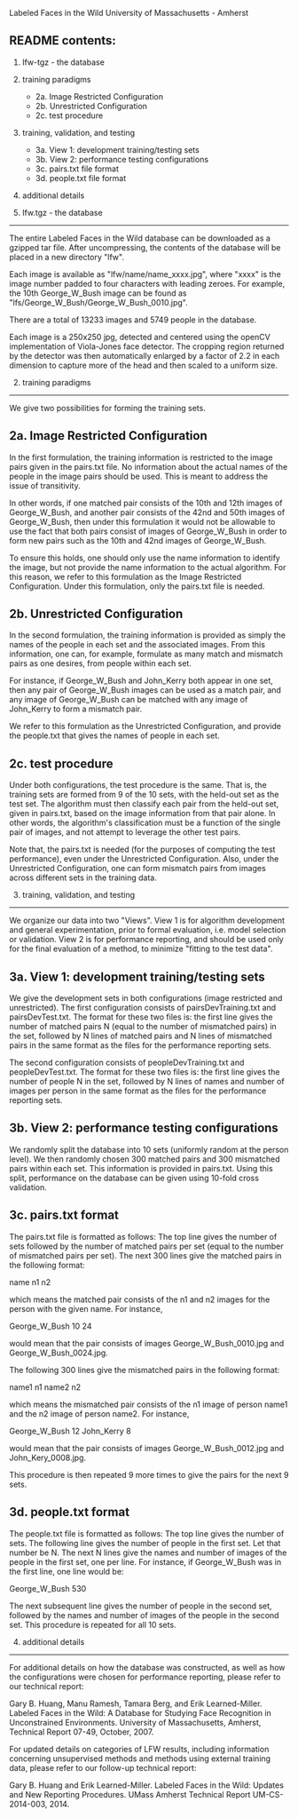 Labeled Faces in the Wild
University of Massachusetts - Amherst

README contents:
--------------------------------

1. lfw-tgz - the database
2. training paradigms
   - 2a. Image Restricted Configuration
   - 2b. Unrestricted Configuration
   - 2c. test procedure
3. training, validation, and testing
   - 3a. View 1: development training/testing sets
   - 3b. View 2: performance testing configurations
   - 3c. pairs.txt file format
   - 3d. people.txt file format
4. additional details


1. lfw.tgz - the database
--------------------------------

The entire Labeled Faces in the Wild database can be downloaded as a
gzipped tar file.  After uncompressing, the contents of the database
will be placed in a new directory "lfw".  

Each image is available as "lfw/name/name_xxxx.jpg", where "xxxx" is
the image number padded to four characters with leading zeroes.  For
example, the 10th George_W_Bush image can be found as
"lfs/George_W_Bush/George_W_Bush_0010.jpg".

There are a total of 13233 images and 5749 people in the database.  

Each image is a 250x250 jpg, detected and centered using the openCV
implementation of Viola-Jones face detector.  The cropping region
returned by the detector was then automatically enlarged by a factor
of 2.2 in each dimension to capture more of the head and then scaled
to a uniform size.


2. training paradigms
--------------------------------

We give two possibilities for forming the training sets.  

2a. Image Restricted Configuration
----------------

In the first formulation, the training information is restricted to
the image pairs given in the pairs.txt file.  No information about the
actual names of the people in the image pairs should be used.  This is
meant to address the issue of transitivity.

In other words, if one matched pair consists of the 10th and 12th
images of George_W_Bush, and another pair consists of the 42nd and
50th images of George_W_Bush, then under this formulation it would not
be allowable to use the fact that both pairs consist of images of
George_W_Bush in order to form new pairs such as the 10th and 42nd
images of George_W_Bush.

To ensure this holds, one should only use the name information to
identify the image, but not provide the name information to the actual
algorithm.  For this reason, we refer to this formulation as the Image
Restricted Configuration.  Under this formulation, only the pairs.txt
file is needed.

2b. Unrestricted Configuration
----------------

In the second formulation, the training information is provided as
simply the names of the people in each set and the associated images.
From this information, one can, for example, formulate as many match
and mismatch pairs as one desires, from people within each set.

For instance, if George_W_Bush and John_Kerry both appear in one set,
then any pair of George_W_Bush images can be used as a match pair, and
any image of George_W_Bush can be matched with any image of John_Kerry
to form a mismatch pair.

We refer to this formulation as the Unrestricted Configuration, and
provide the people.txt that gives the names of people in each set.

2c. test procedure
----------------

Under both configurations, the test procedure is the same.  That is,
the training sets are formed from 9 of the 10 sets, with the held-out
set as the test set.  The algorithm must then classify each pair from
the held-out set, given in pairs.txt, based on the image information
from that pair alone.  In other words, the algorithm's classification
must be a function of the single pair of images, and not attempt to
leverage the other test pairs.

Note that, the pairs.txt is needed (for the purposes of computing the
test performance), even under the Unrestricted Configuration.  Also,
under the Unrestricted Configuration, one can form mismatch pairs from
images across different sets in the training data.


3. training, validation, and testing
--------------------------------

We organize our data into two "Views".  View 1 is for algorithm
development and general experimentation, prior to formal evaluation,
i.e. model selection or validation.  View 2 is for performance
reporting, and should be used only for the final evaluation of a
method, to minimize "fitting to the test data".

3a. View 1: development training/testing sets
----------------

We give the development sets in both configurations (image restricted
and unrestricted).  The first configuration consists of
pairsDevTraining.txt and pairsDevTest.txt.  The format for these two
files is: the first line gives the number of matched pairs N (equal to
the number of mismatched pairs) in the set, followed by N lines of
matched pairs and N lines of mismatched pairs in the same format as
the files for the performance reporting sets.

The second configuration consists of peopleDevTraining.txt and
peopleDevTest.txt.  The format for these two files is: the first line
gives the number of people N in the set, followed by N lines of names
and number of images per person in the same format as the files for
the performance reporting sets.

3b. View 2: performance testing configurations
----------------

We randomly split the database into 10 sets (uniformly random at the
person level).  We then randomly chosen 300 matched pairs and 300
mismatched pairs within each set.  This information is provided in
pairs.txt.  Using this split, performance on the database can be given
using 10-fold cross validation.

3c. pairs.txt format
----------------

The pairs.txt file is formatted as follows: The top line gives the
number of sets followed by the number of matched pairs per set (equal
to the number of mismatched pairs per set).  The next 300 lines give
the matched pairs in the following format:

name   n1   n2

which means the matched pair consists of the n1 and n2 images for the
person with the given name.  For instance,

George_W_Bush   10   24

would mean that the pair consists of images George_W_Bush_0010.jpg and
George_W_Bush_0024.jpg.

The following 300 lines give the mismatched pairs in the following format:

name1   n1   name2   n2

which means the mismatched  pair consists of  the n1 image  of person
name1 and the n2 image of person name2.  For instance, 

George_W_Bush   12   John_Kerry   8

would mean that the pair consists of images George_W_Bush_0012.jpg and
John_Kery_0008.jpg.

This procedure is then repeated 9 more times to give the pairs for the
next 9 sets.

3d. people.txt format
----------------

The people.txt file is formatted as follows: The top line gives the
number of sets.  The following line gives the number of people in the
first set.  Let that number be N.  The next N lines give the names and
number of images of the people in the first set, one per line. For
instance, if George_W_Bush was in the first line, one line would be:

George_W_Bush   530

The next subsequent line gives the number of people in the second set,
followed by the names and number of images of the people in the second
set.  This procedure is repeated for all 10 sets.


4. additional details
--------------------------------

For additional details on how the database was constructed, as well as
how the configurations were chosen for performance reporting, please
refer to our technical report:

Gary B. Huang, Manu Ramesh, Tamara Berg, and Erik Learned-Miller.
Labeled Faces in the Wild: A Database for Studying Face Recognition in Unconstrained Environments.
University of Massachusetts, Amherst, Technical Report 07-49, October, 2007.

For updated details on categories of LFW results, including
information concerning unsupervised methods and methods using external
training data, please refer to our follow-up technical report:

Gary B. Huang and Erik Learned-Miller.
Labeled Faces in the Wild: Updates and New Reporting Procedures.
UMass Amherst Technical Report UM-CS-2014-003, 2014.